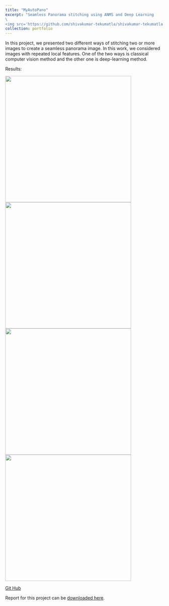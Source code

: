 ```yaml
---
title: "MyAutoPano"
excerpt: "Seamless Panorama stitching using ANMS and Deep Learning
\
<img src='https://github.com/shivakumar-tekumatla/shivakumar-tekumatla.github.io/blob/master/files/GIFs/pano1.png?raw=true' width =600  />"
collection: portfolio
---
```

In this project, we presented two different ways of stitching two or more images to create a seamless panorama image. In this work, we considered images with repeated local features. One of the two ways is classical computer vision method and the other one is deep-learning method.

Results:

<img src='https://github.com/shivakumar-tekumatla/shivakumar-tekumatla.github.io/blob/master/files/GIFs/pano2.png?raw=true' width =400  />

<img src='https://github.com/shivakumar-tekumatla/shivakumar-tekumatla.github.io/blob/master/files/GIFs/pano3.png?raw=true' width =400  />

<img src='https://github.com/shivakumar-tekumatla/shivakumar-tekumatla.github.io/blob/master/files/GIFs/pano4.png?raw=true' width =400  />

<img src='https://github.com/shivakumar-tekumatla/shivakumar-tekumatla.github.io/blob/master/files/GIFs/pano.png?raw=true' width =400  />

[Git Hub](https://github.com/Ajithjaas/RBE549_CV_Projects/tree/main/MyAutoPano)

Report for this project can be [downloaded here](https://github.com/shivakumar-tekumatla/shivakumar-tekumatla.github.io/blob/master/files/MyAutoPano.pdf). 

